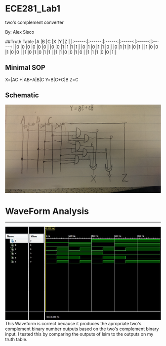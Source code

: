 ECE281_Lab1
===========

two's complement converter

By: Alex Sisco

##Truth Table
|A       |B       |C       |X       |Y       |Z       |
|:------:|:------:|:------:|:------:|:------:|:------:|
|0       |0       |0       |0       |0       |0       |
|0       |0       |1       |1       |1       |1       |
|0       |1       |0       |1       |1       |0       |
|0       |1       |1       |1       |0       |1       |
|1       |0       |0       |1       |0       |0       |
|1       |0       |1       |0       |1       |1       |
|1       |1       |0       |0       |1       |0       |
|1       |1       |1       |0       |0       |1       |

## Minimal SOP
X=|AC +|AB+A|B|C
Y=B|C+C|B
Z=C

## Schematic

![alt text](https://github.com/alexsisco714/ECE281_Lab1/blob/master/schematic.jpg "Three Bit Schematic")


# WaveForm Analysis
-------------------
![alt text](https://github.com/alexsisco714/ECE281_Lab1/blob/master/simScreenshot.JPG "Circut Simulated Waveform")
This Waveform is correct because it produces the apropriate two's 
complement binary number outputs based on the two's complement 
binary input. I tested this by comparing the outputs of Isim 
to the outputs on my truth table.
